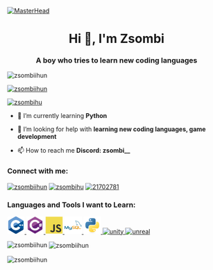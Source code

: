 [![MasterHead](https://geekflare.com/wp-content/uploads/2022/10/Learn-Coding-in-a-Fun-Way-on-These-7-Platforms.jpeg)]()
<h1 align="center">Hi 👋, I'm Zsombi</h1>
<h3 align="center">A boy who tries to learn new coding languages</h3>

<p align="left"> <img src="https://komarev.com/ghpvc/?username=zsombiihun&label=Profile%20views&color=0e75b6&style=flat" alt="zsombiihun" /> </p>

<p align="left"> <a href="https://github.com/ryo-ma/github-profile-trophy"><img src="https://github-profile-trophy.vercel.app/?username=zsombiihun" alt="zsombiihun" /></a> </p>

<p align="left"> <a href="https://twitter.com/zsombihu" target="blank"><img src="https://img.shields.io/twitter/follow/zsombihu?logo=twitter&style=for-the-badge" alt="zsombihu" /></a> </p>

- 🌱 I’m currently learning **Python**

- 🤝 I’m looking for help with **learning new coding languages, game development**

- 📫 How to reach me **Discord: zsombi__**

<h3 align="left">Connect with me:</h3>
<p align="left">
<a href="https://dev.to/zsombiihun" target="blank"><img align="center" src="https://raw.githubusercontent.com/rahuldkjain/github-profile-readme-generator/master/src/images/icons/Social/devto.svg" alt="zsombiihun" height="30" width="40" /></a>
<a href="https://twitter.com/zsombihu" target="blank"><img align="center" src="https://raw.githubusercontent.com/rahuldkjain/github-profile-readme-generator/master/src/images/icons/Social/twitter.svg" alt="zsombihu" height="30" width="40" /></a>
<a href="https://stackoverflow.com/users/21702781" target="blank"><img align="center" src="https://raw.githubusercontent.com/rahuldkjain/github-profile-readme-generator/master/src/images/icons/Social/stack-overflow.svg" alt="21702781" height="30" width="40" /></a>
</p>

<h3 align="left">Languages and Tools I want to Learn:</h3>
<p align="left"> <a href="https://www.w3schools.com/cpp/" target="_blank" rel="noreferrer"> <img src="https://raw.githubusercontent.com/devicons/devicon/master/icons/cplusplus/cplusplus-original.svg" alt="cplusplus" width="40" height="40"/> </a> <a href="https://www.w3schools.com/cs/" target="_blank" rel="noreferrer"> <img src="https://raw.githubusercontent.com/devicons/devicon/master/icons/csharp/csharp-original.svg" alt="csharp" width="40" height="40"/> </a> <a href="https://developer.mozilla.org/en-US/docs/Web/JavaScript" target="_blank" rel="noreferrer"> <img src="https://raw.githubusercontent.com/devicons/devicon/master/icons/javascript/javascript-original.svg" alt="javascript" width="40" height="40"/> </a> <a href="https://www.mysql.com/" target="_blank" rel="noreferrer"> <img src="https://raw.githubusercontent.com/devicons/devicon/master/icons/mysql/mysql-original-wordmark.svg" alt="mysql" width="40" height="40"/> </a> <a href="https://www.python.org" target="_blank" rel="noreferrer"> <img src="https://raw.githubusercontent.com/devicons/devicon/master/icons/python/python-original.svg" alt="python" width="40" height="40"/> </a> <a href="https://unity.com/" target="_blank" rel="noreferrer"> <img src="https://www.vectorlogo.zone/logos/unity3d/unity3d-icon.svg" alt="unity" width="40" height="40"/> </a> <a href="https://unrealengine.com/" target="_blank" rel="noreferrer"> <img src="https://raw.githubusercontent.com/kenangundogan/fontisto/036b7eca71aab1bef8e6a0518f7329f13ed62f6b/icons/svg/brand/unreal-engine.svg" alt="unreal" width="40" height="40"/> </a> </p>

<p><img align="left" src="https://github-readme-stats.vercel.app/api/top-langs?username=zsombiihun&show_icons=true&locale=en&layout=compact" alt="zsombiihun" /></p>

<p>&nbsp;<img align="center" src="https://github-readme-stats.vercel.app/api?username=zsombiihun&show_icons=true&locale=en" alt="zsombiihun" /></p>

<p><img align="center" src="https://github-readme-streak-stats.herokuapp.com/?user=zsombiihun&" alt="zsombiihun" /></p>

